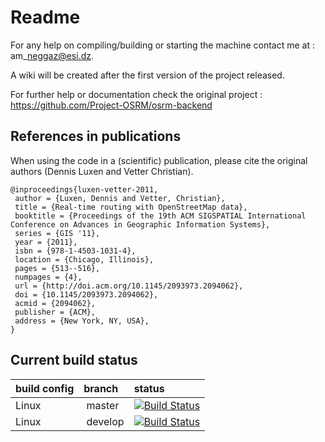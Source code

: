 # Readme

For any help on compiling/building or starting the machine contact me at : am\_neggaz@esi.dz.

A wiki will be created after the first version of the project released.

For further help or documentation check the original project : https://github.com/Project-OSRM/osrm-backend

## References in publications

When using the code in a (scientific) publication, please cite the original authors (Dennis Luxen and Vetter Christian).

```
@inproceedings{luxen-vetter-2011,
 author = {Luxen, Dennis and Vetter, Christian},
 title = {Real-time routing with OpenStreetMap data},
 booktitle = {Proceedings of the 19th ACM SIGSPATIAL International Conference on Advances in Geographic Information Systems},
 series = {GIS '11},
 year = {2011},
 isbn = {978-1-4503-1031-4},
 location = {Chicago, Illinois},
 pages = {513--516},
 numpages = {4},
 url = {http://doi.acm.org/10.1145/2093973.2094062},
 doi = {10.1145/2093973.2094062},
 acmid = {2094062},
 publisher = {ACM},
 address = {New York, NY, USA},
}
```

## Current build status

| build config |  branch | status |
|:-------------|:--------|:------------|
| Linux        | master  | [![Build Status](https://travis-ci.org/cypox/devacus-backend.png?branch=master)](https://travis-ci.org/DennisOSRM/Project-OSRM) |
| Linux        | develop | [![Build Status](https://travis-ci.org/cypox/devacus-backend.png?branch=develop)](https://travis-ci.org/DennisOSRM/Project-OSRM) |
